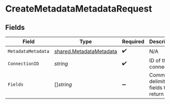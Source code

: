 # CreateMetadataMetadataRequest


## Fields

| Field                                                                     | Type                                                                      | Required                                                                  | Description                                                               |
| ------------------------------------------------------------------------- | ------------------------------------------------------------------------- | ------------------------------------------------------------------------- | ------------------------------------------------------------------------- |
| `MetadataMetadata`                                                        | [shared.MetadataMetadata](../../../pkg/models/shared/metadatametadata.md) | :heavy_check_mark:                                                        | N/A                                                                       |
| `ConnectionID`                                                            | *string*                                                                  | :heavy_check_mark:                                                        | ID of the connection                                                      |
| `Fields`                                                                  | []*string*                                                                | :heavy_minus_sign:                                                        | Comma-delimited fields to return                                          |